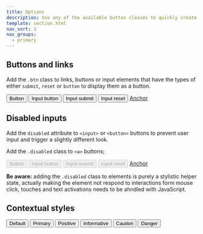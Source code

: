 ```yaml
---
title: Options
description: Use any of the available button classes to quickly create a styled button.
template: section.html
nav_sort: 1
nav_groups:
  - primary
---
```


## Buttons and links

Add the <code>.btn</code> class to links, buttons or input elements that have the types of either <code>submit</code>, <code>reset</code> or <code>button</code> to display them as a button.

<div class="guide-example">
  <button type="button" class="btn" role="button">Button</button>
  <input type="button" class="btn" value="Input button" role="button">
  <input type="submit" class="btn" value="Input submit" role="button">
  <input type="reset" class="btn" value="Input reset" role="button">
  <a href="#" class="btn" role="button">Anchor</a>
</div>

## Disabled inputs

Add the <code>disabled</code> attribute to <code>&lt;input&gt;</code> or <code>&lt;button&gt;</code> buttons to prevent user input and trigger a slightly different look.

Add  the <code>.disabled</code> class to <code>&lt;a&gt;</code> buttons;

<div class="guide-example">
<button type="button" class="btn" role="button" disabled>Button</button>
<input type="button" class="btn" value="Input button" role="button" disabled>
<input type="submit" class="btn" value="Input submit" role="button" disabled>
<input type="reset" class="btn" value="Input reset" role="button" disabled>
<a href="#" class="btn disabled" role="button">Anchor</a>
</div>

<div class="note note-warning">
  <p><strong>Be aware:</strong> adding the <code>.disabled</code> class to elements is purely a stylistic helper state, actually making the element not respond to interactions form mouse click, touches and text activations needs to be ahndled with JavaScript.</p>
</div>

## Contextual styles

<div class="guide-example">
  <button type="button" class="btn">Default</button>
  <button type="button" class="btn action-primary">Primary</button>
  <button type="button" class="btn action-positive">Positive</button>
  <button type="button" class="btn action-informative">Informative</button>
  <button type="button" class="btn action-caution">Caution</button>
  <button type="button" class="btn action-danger">Danger</button>
</div>
